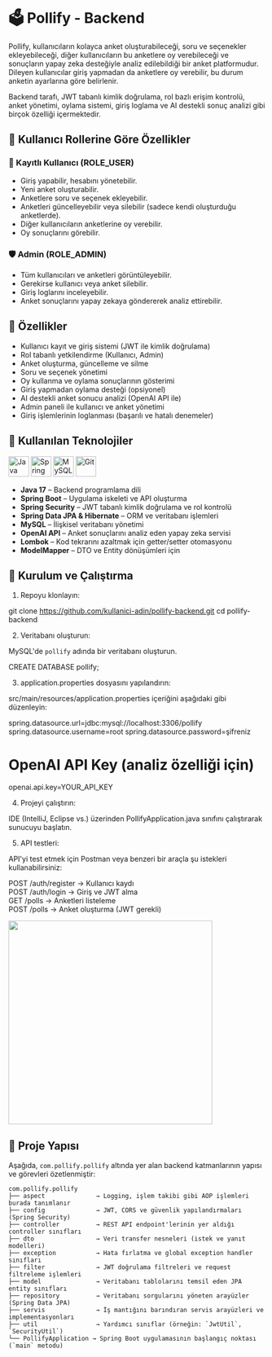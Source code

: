 # 🗳️ Pollify - Backend

Pollify, kullanıcıların kolayca anket oluşturabileceği, soru ve seçenekler ekleyebileceği, diğer kullanıcıların bu anketlere oy verebileceği ve sonuçların yapay zeka desteğiyle analiz edilebildiği bir anket platformudur. Dileyen kullanıcılar giriş yapmadan da anketlere oy verebilir, bu durum anketin ayarlarına göre belirlenir.

Backend tarafı, JWT tabanlı kimlik doğrulama, rol bazlı erişim kontrolü, anket yönetimi, oylama sistemi, giriş loglama ve AI destekli sonuç analizi gibi birçok özelliği içermektedir.

## 👥 Kullanıcı Rollerine Göre Özellikler

### 👤 Kayıtlı Kullanıcı (ROLE_USER)
- Giriş yapabilir, hesabını yönetebilir.
- Yeni anket oluşturabilir.
- Anketlere soru ve seçenek ekleyebilir.
- Anketleri güncelleyebilir veya silebilir (sadece kendi oluşturduğu anketlerde).
- Diğer kullanıcıların anketlerine oy verebilir.
- Oy sonuçlarını görebilir.

### 🛡️ Admin (ROLE_ADMIN)
- Tüm kullanıcıları ve anketleri görüntüleyebilir.
- Gerekirse kullanıcı veya anket silebilir.
- Giriş loglarını inceleyebilir.
- Anket sonuçlarını yapay zekaya göndererek analiz ettirebilir.

 ## 🔐 Özellikler

- Kullanıcı kayıt ve giriş sistemi (JWT ile kimlik doğrulama)
- Rol tabanlı yetkilendirme (Kullanıcı, Admin)
- Anket oluşturma, güncelleme ve silme
- Soru ve seçenek yönetimi
- Oy kullanma ve oylama sonuçlarının gösterimi
- Giriş yapmadan oylama desteği (opsiyonel)
- AI destekli anket sonucu analizi (OpenAI API ile)
- Admin paneli ile kullanıcı ve anket yönetimi
- Giriş işlemlerinin loglanması (başarılı ve hatalı denemeler)

 ## 🧰 Kullanılan Teknolojiler

<p align="left">
  <img src="https://cdn.jsdelivr.net/gh/devicons/devicon/icons/java/java-original.svg" width="40" alt="Java" title="Java"/>
  <img src="https://cdn.jsdelivr.net/gh/devicons/devicon/icons/spring/spring-original.svg" width="40" alt="Spring Boot" title="Spring Boot"/>
  <img src="https://cdn.jsdelivr.net/gh/devicons/devicon/icons/mysql/mysql-original.svg" width="40" alt="MySQL" title="MySQL"/>
  <img src="https://cdn.jsdelivr.net/gh/devicons/devicon/icons/git/git-original.svg" width="40" alt="Git" title="Git"/>
</p>

- **Java 17** – Backend programlama dili
- **Spring Boot** – Uygulama iskeleti ve API oluşturma
- **Spring Security** – JWT tabanlı kimlik doğrulama ve rol kontrolü
- **Spring Data JPA & Hibernate** – ORM ve veritabanı işlemleri
- **MySQL** – İlişkisel veritabanı yönetimi
- **OpenAI API** – Anket sonuçlarını analiz eden yapay zeka servisi
- **Lombok** – Kod tekrarını azaltmak için getter/setter otomasyonu
- **ModelMapper** – DTO ve Entity dönüşümleri için

## 🚀 Kurulum ve Çalıştırma

1. Repoyu klonlayın:

git clone https://github.com/kullanici-adin/pollify-backend.git
cd pollify-backend

2. Veritabanı oluşturun:

MySQL'de `pollify` adında bir veritabanı oluşturun.

CREATE DATABASE pollify;

3. application.properties dosyasını yapılandırın:

src/main/resources/application.properties içeriğini aşağıdaki gibi düzenleyin:

spring.datasource.url=jdbc:mysql://localhost:3306/pollify
spring.datasource.username=root
spring.datasource.password=şifreniz

# OpenAI API Key (analiz özelliği için)
openai.api.key=YOUR_API_KEY

4. Projeyi çalıştırın:

IDE (IntelliJ, Eclipse vs.) üzerinden PollifyApplication.java sınıfını çalıştırarak sunucuyu başlatın.

5. API testleri:

API'yi test etmek için Postman veya benzeri bir araçla şu istekleri kullanabilirsiniz:

POST /auth/register → Kullanıcı kaydı  
POST /auth/login    → Giriş ve JWT alma  
GET  /polls         → Anketleri listeleme  
POST /polls         → Anket oluşturma (JWT gerekli)


<img src="https://github.com/user-attachments/assets/b45b2483-9313-4a41-829d-d6a5f908502e" width="400">

## 📁 Proje Yapısı

Aşağıda, `com.pollify.pollify` altında yer alan backend katmanlarının yapısı ve görevleri özetlenmiştir:
```
com.pollify.pollify  
├── aspect              → Logging, işlem takibi gibi AOP işlemleri burada tanımlanır  
├── config              → JWT, CORS ve güvenlik yapılandırmaları (Spring Security)  
├── controller          → REST API endpoint'lerinin yer aldığı controller sınıfları  
├── dto                 → Veri transfer nesneleri (istek ve yanıt modelleri)  
├── exception           → Hata fırlatma ve global exception handler sınıfları  
├── filter              → JWT doğrulama filtreleri ve request filtreleme işlemleri  
├── model               → Veritabanı tablolarını temsil eden JPA entity sınıfları  
├── repository          → Veritabanı sorgularını yöneten arayüzler (Spring Data JPA)  
├── servis              → İş mantığını barındıran servis arayüzleri ve implementasyonları  
├── util                → Yardımcı sınıflar (örneğin: `JwtUtil`, `SecurityUtil`)  
└── PollifyApplication → Spring Boot uygulamasının başlangıç noktası (`main` metodu)
```

